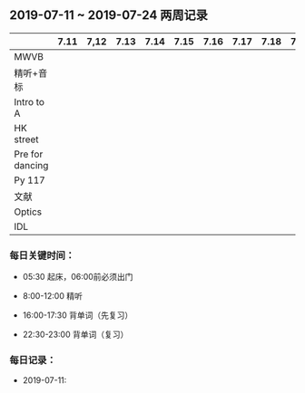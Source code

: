 ## 2019-07-11 ~ 2019-07-24 两周记录

|                 | 7.11 | 7,12 | 7.13 | 7.14 | 7.15 | 7.16 | 7.17 | 7.18 | 7.19 | 7.20 | 7.21 | 7.22 | 7.23 | 7.24 |
| --------------- | ---- | ---- | ---- | ---- | ---- | ---- | ---- | ---- | ---- | ---- | ---- | ---- | ---- | ---- |
| MWVB            |      |      |      |      |      |      |      |      |      |      |      |      |      |      |
| 精听+音标       |      |      |      |      |      |      |      |      |      |      |      |      |      |      |
| Intro to A      |      |      |      |      |      |      |      |      |      |      |      |      |      |      |
| HK street       |      |      |      |      |      |      |      |      |      |      |      |      |      |      |
| Pre for dancing |      |      |      |      |      |      |      |      |      |      |      |      |      |      |
| Py 117          |      |      |      |      |      |      |      |      |      |      |      |      |      |      |
| 文献            |      |      |      |      |      |      |      |      |      |      |      |      |      |      |
| Optics          |      |      |      |      |      |      |      |      |      |      |      |      |      |      |
| IDL             |      |      |      |      |      |      |      |      |      |      |      |      |      |      |

### 每日关键时间：

- 05:30 起床，06:00前必须出门

- 8:00-12:00 精听

- 16:00-17:30 背单词（先复习）

- 22:30-23:00 背单词（复习）

  

### 每日记录：

- 2019-07-11: 

